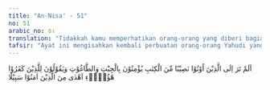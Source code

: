 ```yaml
---
title: "An-Nisa' - 51"
no: 51
arabic_no: ٥١
translation: "Tidakkah kamu memperhatikan orang-orang yang diberi bagian dari Kitab (Taurat)? Mereka percaya kepada Jibt dan thaghut, dan mengatakan kepada orang-orang kafir (musyrik Mekah), bahwa mereka itu lebih benar jalannya daripada orang-orang yang beriman."
tafsir: "Ayat ini mengisahkan kembali perbuatan orang-orang Yahudi yang telah diberi kitab, telah memahami dan mendalami isi kitab yang pada dasarnya menyuruh berbakti dan menyembah hanya kepada Allah saja, tetapi mereka masih juga mau bersujud dan menyembah berhala dan mempersekutukan Allah, memenuhi ajakan orang-orang Quraisy yang tidak memiliki kitab. Satu hal yang aneh dan mengherankan, mereka menyangka bahwa mereka orang-orang yang benar, yang mengikuti dan menempuh jalan yang lebih baik daripada jalan orang-orang mukmin pengikut Nabi Muhammad saw.\n\nBani Israil punya sejarah panjang dalam penyembahan berhala oleh nenek moyang mereka sampai generasi-generasi berikutnya. \"Mereka meninggalkan Allah Tuhan mereka yang telah membawa mereka keluar dari tanah Mesir, lalu mengikuti tuhan lain, dari antara tuhan bangsa-bangsa di sekeliling mereka, dan sujud menyembah kepadanya, sehingga mereka menyakiti hati Tuhan\" (Kitab Hakim-hakim. 2.12) dan sekian banyak lagi kisah penyembahan berhala oleh mereka.\n\nAlangkah kelirunya mereka, dan mereka sangat rugi. Seperti tersebut dalam firman Allah:\n\nKatakanlah (Muhammad), \"Apakah perlu Kami beritahukan kepadamu tentang orang yang paling rugi perbuatannya?\" (Yaitu) orang yang sia-sia perbuatannya 'dalam kehidupan dunia, sedangkan mereka mengira telah berbuat sebaik-baiknya. (al-Kahf/18:103-104)."
---
```

اَلَمْ تَرَ اِلَى الَّذِيْنَ اُوْتُوْا نَصِيْبًا مِّنَ الْكِتٰبِ يُؤْمِنُوْنَ بِالْجِبْتِ وَالطَّاغُوْتِ وَيَقُوْلُوْنَ لِلَّذِيْنَ كَفَرُوْا هٰٓؤُلَاۤءِ اَهْدٰى مِنَ الَّذِيْنَ اٰمَنُوْا سَبِيْلًا 